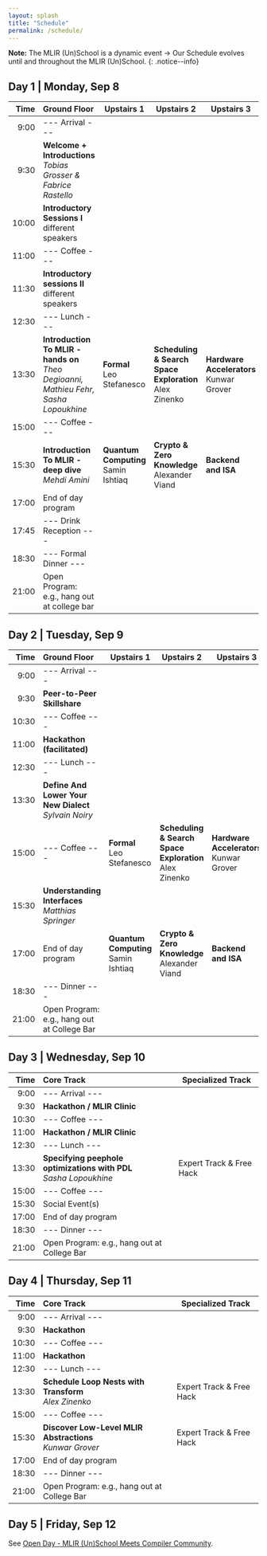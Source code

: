 ```yaml
---
layout: splash
title: "Schedule"
permalink: /schedule/
---
```


**Note:** The MLIR (Un)School is a dynamic event → Our Schedule evolves until and throughout the MLIR (Un)School.
{: .notice--info}

## Day 1 | Monday, Sep 8

| Time  | Ground Floor                                                                              | Upstairs 1                              | Upstairs 2                                                   | Upstairs 3                                  |
|-----: |:------------------------------------------------------------------------------------------| ----------------------------------------| -------------------------------------------------------------| --------------------------------------------|
|  9:00 | --- Arrival ---                                                                           |                                         |                                                              |                                             |
|  9:30 | **Welcome + Introductions** <br>*Tobias Grosser & Fabrice Rastello*                       |                                         |                                                              |                                             |
| 10:00 | **Introductory Sessions I** <br> different speakers                                       |                                         |                                                              |                                             |
| 11:00 | --- Coffee ---                                                                            |                                         |                                                              |                                             |
| 11:30 | **Introductory sessions II** <br> different speakers                                      |                                         |                                                              |                                             |
| 12:30 | --- Lunch ---                                                                             |                                         |                                                              |                                             |
| 13:30 | **Introduction To MLIR - hands on** <br> *Theo Degioanni, Mathieu Fehr, Sasha Lopoukhine* | **Formal**<br> Leo Stefanesco           | **Scheduling & Search Space Exploration** <br> Alex Zinenko  | **Hardware Accelerators** <br> Kunwar Grover|
| 15:00 | --- Coffee ---                                                                            |                                         |                                                              |                                             |
| 15:30 | **Introduction To MLIR - deep dive** <br> *Mehdi Amini*                                   | **Quantum Computing**<br> Samin Ishtiaq | **Crypto & Zero Knowledge**<br> Alexander Viand              | **Backend and ISA** <br>                    |
| 17:00 | End of day program                                                                        |                                         |                                                              |                                             |
| 17:45 | --- Drink Reception ---					                                                |                                         |                                                              |                                             |             
| 18:30 | --- Formal Dinner ---                                                                     |                                         |                                                              |                                             |
| 21:00 | Open Program: e.g., hang out at college bar                                               |                                         |                                                              |                                             |

## Day 2 | Tuesday, Sep 9

| Time  |  Ground Floor                                                                             | Upstairs 1                              | Upstairs 2                                                   | Upstairs 3                                  |
|-----: |:------------------------------------------------------------------------------------------| ----------------------------------------| -------------------------------------------------------------| --------------------------------------------|
|  9:00 | --- Arrival ---                                                                           |                                         |                                                              |                                             |
|  9:30 | **Peer-to-Peer Skillshare**                                                               |                                         |                                                              |                                             |
| 10:30 | --- Coffee ---                                                                            |                                         |                                                              |                                             |
| 11:00 | **Hackathon (facilitated)**                                                               |                                         |                                                              |                                             |
| 12:30 | --- Lunch ---                                                                             |                                         |                                                              |                                             |
| 13:30 | **Define And Lower Your New Dialect** <br> *Sylvain Noiry*                                |                                         |                                                              |                                             |
| 15:00 | --- Coffee ---                                                                            | **Formal**<br> Leo Stefanesco           | **Scheduling & Search Space Exploration** <br> Alex Zinenko  | **Hardware Accelerators** <br> Kunwar Grover|
| 15:30 | **Understanding Interfaces** <br> *Matthias Springer*                                     |                                         |                                                              |                                             |
| 17:00 | End of day program                                                                        | **Quantum Computing**<br> Samin Ishtiaq | **Crypto & Zero Knowledge**<br> Alexander Viand              | **Backend and ISA** <br>                    |
| 18:30 | --- Dinner ---                                                                            |                                         |                                                              |                                             |
| 21:00 | Open Program: e.g., hang out at College Bar                                               |                                         |                                                              |                                             |             
                                                                                                    
## Day 3 | Wednesday, Sep 10                                                                        

| Time  |  Core Track                                                                               | Specialized Track                 |
|-----: |:------------------------------------------------------------------------------------------| ------------------------ |
|  9:00 | --- Arrival ---                                                                           |                          |
|  9:30 | **Hackathon / MLIR Clinic**                                                               |                          |
| 10:30 | --- Coffee ---                                                                            |                          |
| 11:00 | **Hackathon / MLIR Clinic**                                                               |                          |
| 12:30 | --- Lunch ---                                                                             |                          |
| 13:30 | **Specifying peephole optimizations with PDL** <br> *Sasha Lopoukhine*                    | Expert Track & Free Hack |
| 15:00 | --- Coffee ---                                                                            |                          |
| 15:30 | Social Event(s)                                                                           |                          |
| 17:00 | End of day program                                                                        |                          |
| 18:30 | --- Dinner ---                                                                            |                          |
| 21:00 | Open Program: e.g., hang out at College Bar                                               |                          |

## Day 4 | Thursday, Sep 11

| Time  |  Core Track                                                            | Specialized Track                 |
|-----: |:------------------------------------------------------------------- | ------------------------ |
|  9:00 | --- Arrival ---                                                     |                          |
|  9:30 | **Hackathon**                                         |                          |
| 10:30 | --- Coffee ---                                                      |                          |
| 11:00 | **Hackathon**                                          |                          |
| 12:30 | --- Lunch ---                                                       |                          |
| 13:30 | **Schedule Loop Nests with Transform** <br> *Alex Zinenko*   | Expert Track & Free Hack |
| 15:00 | --- Coffee ---                                                      |                          |
| 15:30 | **Discover Low-Level MLIR Abstractions** <br> *Kunwar Grover*           | Expert Track & Free Hack |
| 17:00 | End of day program                                                  |                          |
| 18:30 | --- Dinner ---                                               |                          |
| 21:00 | Open Program: e.g., hang out at College Bar                         |                          |

## Day 5 | Friday, Sep 12

See [Open Day - MLIR (Un)School Meets Compiler Community](/open-friday).

